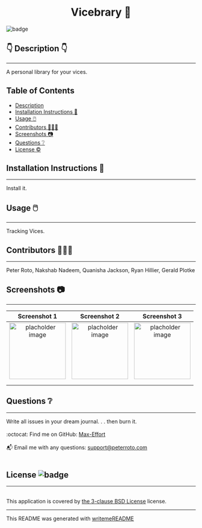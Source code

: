 
  <h1 align="center">Vicebrary 🎉 </h1>
    
  ![badge](https://img.shields.io/badge/license-BSD_3_Clause-brightgreen)<br />
  
  ## 👇  Description  👇
---
  
  A personal library for your vices.
 
  ## Table of Contents 
  - [Description](#--description--)
  - [Installation Instructions 📣](#installation-instructions-)
  - [Usage 🖱️](#usage-️)
  - [Contributors 🧑‍🤝‍🧑](#contributors-)
  - [Screenshots 📷](#screenshots-)
  - [Questions ❔](#questions-)
  - [License ©️](#license-️)
    
  ## Installation Instructions 📣
---

  Install it.
  
  ## Usage 🖱️
---

  Tracking Vices.
  
  ## Contributors 🧑‍🤝‍🧑
---
  Peter Roto, Nakshab Nadeem, Quanisha Jackson, Ryan Hillier, Gerald Plotke
  
  ## Screenshots 📷
---

  |  Screenshot 1                              | Screenshot 2                               | Screenshot 3                               | 
  |:------------------------------------------------------:|:------------------------------------------------------:|:------------------------------------------------------:|
  | <img alt="placholder image" href="https://rb.gy/jzbfvm" src="https://rb.gy/jzbfvm" width="150" height="150"> |<img alt="placholder image" href="https://rb.gy/jzbfvm" src="https://rb.gy/jzbfvm" width="150" height="150">|<img alt="placholder image" href="https://rb.gy/jzbfvm" src="https://rb.gy/jzbfvm" width="150" height="150">|
  |                                                        |                                                        |                                                        |
  |                                                        |                                                        |                                                        |   


  ## Questions ❔

---

  Write all issues in your dream journal. . . then burn it.<br />
  <br />
  :octocat: Find me on GitHub: [Max-Effort](https://github.com/Max-Effort)<br />
  <br />
  📬 Email me with any questions: support@peterroto.com<br /><br />
  
  ## License ![badge](https://img.shields.io/badge/license-BSD_3_Clause-brightgreen)
---
  <br />
  This application is covered by <a href="https://opensource.org/licenses/BSD-3-Clause"> the 3-clause BSD License</a> license. 

  --------------------------- 
 

  This README was generated with [writemeREADME](https://github.com/proto133/writemeREADME) 
  
